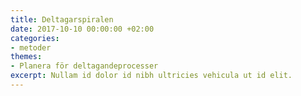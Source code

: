 ```yaml
---
title: Deltagarspiralen
date: 2017-10-10 00:00:00 +02:00
categories:
- metoder
themes:
- Planera för deltagandeprocesser
excerpt: Nullam id dolor id nibh ultricies vehicula ut id elit.
---
```


